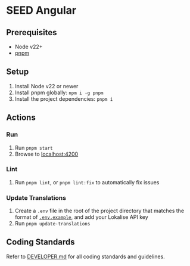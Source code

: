 # SEED Angular

## Prerequisites
- Node v22+
- [pnpm](https://pnpm.io/installation)

## Setup
1. Install Node v22 or newer
2. Install pnpm globally: `npm i -g pnpm`
3. Install the project dependencies: `pnpm i`

## Actions

### Run
1. Run `pnpm start`
2. Browse to [localhost:4200](http://localhost:4200)

### Lint
1. Run `pnpm lint`, or `pnpm lint:fix` to automatically fix issues

### Update Translations
1. Create a `.env` file in the root of the project directory that matches the format of [`.env.example`](.env.example), and add your Lokalise API key
2. Run `pnpm update-translations`

## Coding Standards
Refer to [DEVELOPER.md](DEVELOPER.md) for all coding standards and guidelines.
